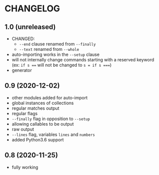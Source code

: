# CHANGELOG

## 1.0 (unreleased)
- CHANGED:
    - `--end` clause renamed from `--finally`
    - `--text` renamed from `--whole`
- auto-importing works in the `--setup` clause
- will not internally change commands starting with a reserved keyword (ex: `if s ==` will not be changed to `s = if s ===`)
- generator

## 0.9 (2020-12-02)
- other modules added for auto-import
- global instances of collections
- regular matches output
- regular flags
- `--finally` flag in opposition to `--setup`
- allowing callables to be output
- raw output
- `--lines` flag, variables `lines` and `numbers`
- added Python3.6 support


## 0.8 (2020-11-25)
- fully working
